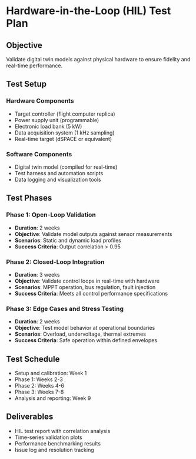 # Hardware-in-the-Loop (HIL) Test Plan

## Objective
Validate digital twin models against physical hardware to ensure fidelity and real-time performance.

## Test Setup

### Hardware Components
- Target controller (flight computer replica)
- Power supply unit (programmable)
- Electronic load bank (5 kW)
- Data acquisition system (1 kHz sampling)
- Real-time target (dSPACE or equivalent)

### Software Components
- Digital twin model (compiled for real-time)
- Test harness and automation scripts
- Data logging and visualization tools

## Test Phases

### Phase 1: Open-Loop Validation
- **Duration**: 2 weeks
- **Objective**: Validate model outputs against sensor measurements
- **Scenarios**: Static and dynamic load profiles
- **Success Criteria**: Output correlation > 0.95

### Phase 2: Closed-Loop Integration
- **Duration**: 3 weeks
- **Objective**: Validate control loops in real-time with hardware
- **Scenarios**: MPPT operation, bus regulation, fault injection
- **Success Criteria**: Meets all control performance specifications

### Phase 3: Edge Cases and Stress Testing
- **Duration**: 2 weeks
- **Objective**: Test model behavior at operational boundaries
- **Scenarios**: Overload, undervoltage, thermal extremes
- **Success Criteria**: Safe operation within defined envelopes

## Test Schedule
- Setup and calibration: Week 1
- Phase 1: Weeks 2-3
- Phase 2: Weeks 4-6
- Phase 3: Weeks 7-8
- Analysis and reporting: Week 9

## Deliverables
- HIL test report with correlation analysis
- Time-series validation plots
- Performance benchmarking results
- Issue log and resolution tracking
